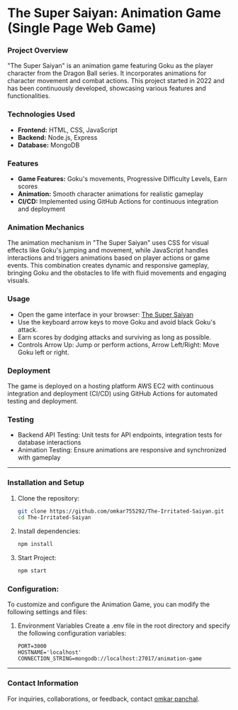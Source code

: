 # The Super Saiyan: Animation Game (Single Page Web Game)

### Project Overview

"The Super Saiyan" is an animation game featuring Goku as the player character from the Dragon Ball series. It incorporates animations for character movement and combat actions. This project started in 2022 and has been continuously developed, showcasing various features and functionalities.

### Technologies Used

- **Frontend:** HTML, CSS, JavaScript
- **Backend:** Node.js, Express
- **Database:** MongoDB

### Features

- **Game Features:** Goku's movements, Progressive Difficulty Levels, Earn scores
- **Animation:** Smooth character animations for realistic gameplay
- **CI/CD:** Implemented using GitHub Actions for continuous integration and deployment

###  Animation Mechanics

The animation mechanism in "The Super Saiyan" uses CSS for visual effects like Goku's jumping and movement, while JavaScript handles interactions and triggers animations based on player actions or game events. This combination creates dynamic and responsive gameplay, bringing Goku and the obstacles to life with fluid movements and engaging visuals. 

### Usage

- Open the game interface in your browser: [The Super Saiyan](http://13.53.187.244:9003/)
- Use the keyboard arrow keys to move Goku and avoid black Goku's attack.
- Earn scores by dodging attacks and surviving as long as possible.
- Controls Arrow Up: Jump or perform actions, Arrow Left/Right: Move Goku left or right. 

### Deployment

The game is deployed on a hosting platform AWS EC2 with continuous integration and deployment (CI/CD) using GitHub Actions for automated testing and deployment.

### Testing

- Backend API Testing: Unit tests for API endpoints, integration tests for database interactions
- Animation Testing: Ensure animations are responsive and synchronized with gameplay



------------


### Installation and Setup

1. Clone the repository:
   ```bash
   git clone https://github.com/omkar755292/The-Irritated-Saiyan.git
   cd The-Irritated-Saiyan
   ```

2. Install dependencies:
   ```bash
   npm install
   ```

3. Start Project:
   ```bash
   npm start
   ```

### Configuration:
To customize and configure the Animation Game, you can modify the following settings and files:

1. Environment Variables
Create a .env file in the root directory and specify the following configuration variables:
   ```plaintext
   PORT=3000
   HOSTNAME='localhost'
   CONNECTION_STRING=mongodb://localhost:27017/animation-game
   ```

------------

### Contact Information
For inquiries, collaborations, or feedback, contact [omkar panchal](mailto:omkarpanchal.cse@gmail.com).

